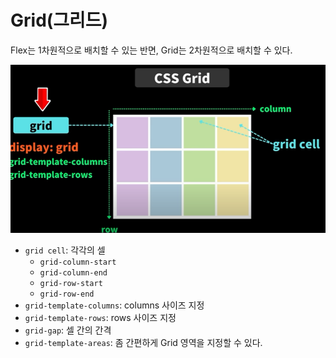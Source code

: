 # Grid(그리드)

Flex는 1차원적으로 배치할 수 있는 반면, Grid는 2차원적으로 배치할 수 있다.

![grid](./images/grid.png)

- `grid cell`: 각각의 셀
  - `grid-column-start`
  - `grid-column-end`
  - `grid-row-start`
  - `grid-row-end`
- `grid-template-columns`: columns 사이즈 지정
- `grid-template-rows`: rows 사이즈 지정
- `grid-gap`: 셀 간의 간격
- `grid-template-areas`: 좀 간편하게 Grid 영역을 지정할 수 있다.
